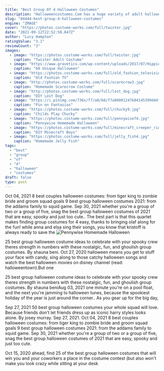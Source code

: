 ```yaml
---
title: "Best Group Of 4 Halloween Costumes"
description: "Halloweencostumes.Com has a huge variety of adult halloween costumes ideas for you to choose from, ranging in styles from our sexy princess leia slave costume to our men's deluxe darth vader as well as brand new adult costumes for 2021. We have unique and exclusive adult looks at the best"
slug: "84444-best-group-4-halloween-costumes"
engine: "IMAGE"
cover: "https://photos.costume-works.com/full/twister.jpg"
date: "2021-09-12T22:52:50.847Z"
author: "Lucy Hampton"
ratingValue: "3.1"
reviewCount: "3"
images:
  - image: "https://photos.costume-works.com/full/twister.jpg"
    caption: "Twister Adult Costume"
  - image: "https://www.gravetics.com/wp-content/uploads/2017/07/Hippies-couples-costume.jpg"
    caption: "60 Unique Halloween"
  - image: "https://photos.costume-works.com/full/old_fashion_television.jpg"
    caption: "Old Fashion TV"
  - image: "http://photos.costume-works.com/full/scarecrow3.jpg"
    caption: "Homemade Scarecrow Costume"
  - image: "http://photos.costume-works.com/full/lost_dog.jpg"
    caption: "DIY Lost Dog"
  - image: "https://i.pinimg.com/736x/f7/a8/60/f7a86001247b84145399d44fe8c1b464.jpg"
    caption: "Pin on Fantasias"
  - image: "https://photos.costume-works.com/full/chucky9.jpg"
    caption: "Childs Play Chucky"
  - image: "https://photos.costume-works.com/full/pennywise74.jpg"
    caption: "Pennywise Homemade Halloween"
  - image: "https://photos.costume-works.com/full/minecraft_creeper_riding_a_spider.jpg"
    caption: "DIY Minecraft Boys"
  - image: "https://photos.costume-works.com/full/jelly_fish4.jpg"
    caption: "Homemade Jelly Fish"
tags:
  - "best"
  - "group"
  - "of"
  - "4"
  - "halloween"
  - "costumes"
draft: false
type: post
---
```


Oct 04, 2021 8 best couples halloween costumes: from tiger king to zombie bride and groom squad goals 9 best group halloween costumes 2021: from the addams family to squid game. Sep 30, 2021 whether you're a group of two or a group of five, snag the best group halloween costumes of 2021 that are easy, spooky and just too cute.. The best part is that this quartet makes finding group costumes for 4 easy, thanks to bringing olaf along for the fun! while anna and elsa sing their songs, you know that kristoff is always ready to save the
![Pennywise Homemade Halloween](https://photos.costume-works.com/full/pennywise74.jpg "Pennywise Homemade Halloween")

25 best group halloween costume ideas to celebrate with your spooky crew theres strength in numbers with these nostalgic, fun, and ghoulish group costumes. By shauna beni. Oct 27, 2020 halloween means you get to stuff your face with candy, sing along to those catchy halloween songs and watch the best halloween movies on disney channel (read: halloweentown).But one
<!--inArticleAds-->

<!--galleryOne-->

25 best group halloween costume ideas to celebrate with your spooky crew theres strength in numbers with these nostalgic, fun, and ghoulish group costumes. By shauna beniAug 03, 2021 one minute you're on a pool float, and the next you're jamming to halloween tunes, because the spookiest holiday of the year is just around the corner.. As you gear up for the big day,
<!--inArticleAds-->

<!--galleryTwo-->

Sep 27, 2021 50 best group halloween costumes your whole squad will love. Because friends don't let friends dress up as iconic harry styles looks alone. By josey murray. Sep 27, 2021. Oct 04, 2021 8 best couples halloween costumes: from tiger king to zombie bride and groom squad goals 9 best group halloween costumes 2021: from the addams family to squid game. Sep 30, 2021 whether you're a group of two or a group of five, snag the best group halloween costumes of 2021 that are easy, spooky and just too cute.
<!--galleryThree-->

Oct 15, 2020 ahead, find 25 of the best group halloween costumes that will win you and your coworkers a place in the costume contest (but also won't make you look crazy while sitting at your desk